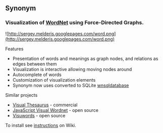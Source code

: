 ## Synonym ##
### Visualization of [WordNet](http://wordnet.princeton.edu/) using Force-Directed Graphs. ###
![http://sergey.melderis.googlepages.com/word.png](http://sergey.melderis.googlepages.com/word.png)

Features
  * Presentation of words and meanings as graph nodes, and relations as edges between them
  * Visualization is interactive allowing moving nodes around
  * Autocomplete of words
  * Customization of visualization elements
  * Synonym now uses converted to SQLite [wnsqldatabase](http://sourceforge.net/project/showfiles.php?group_id=135112&package_id=219735)


Similar projects
  * [Visual Thesaurus](http://www.visualthesaurus.com/) - commercial
  * [JavaScript Visual Wordnet](http://kylescholz.com/projects/wordnet/?text=word) - open source
  * [Visuwords](http://www.visuwords.com/) - open source

To install see [instructions](http://code.google.com/p/synonym/wiki/Installation) on Wiki.


